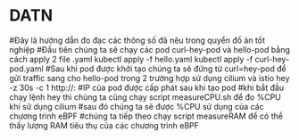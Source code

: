 # DATN
#Đây là hướng dẫn đo đạc các thông số đã nêu trong quyển đồ án tốt nghiệp
#Đầu tiên chúng ta sẽ chạy các pod curl-hey-pod và hello-pod bằng cách apply 2 file .yaml
  kubectl apply -f hello.yaml
  kubectl apply -f curl-hey-pod.yaml
#Sau khi pod được khởi tạo chúng ta sẽ đứng từ curl=hey-pod để gửi traffic sang cho hello-pod trong 2 trường hợp sử dụng cilium và istio
  hey -z 30s -c 1 http://<pod-ip>:<port>
#IP của pod được cấp phát sau khi tạo pod
#khi bắt đầu chạy lệnh hey thì chúng ta cũng chạy script measureCPU.sh để đo %CPU khi sử dụng cilium
#sau đó chúng ta sẽ được %CPU sử dụng của các chương trình eBPF
#chúng ta tiếp theo chạy script measureRAM để có thể thấy lượng RAM tiêu thụ của các chương trình eBPF


